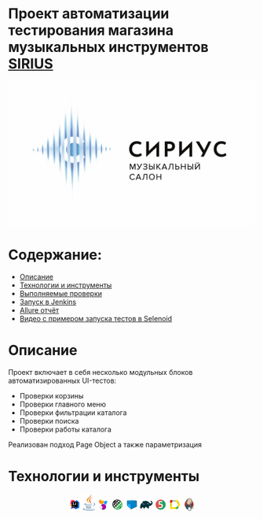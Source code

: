 # Проект автоматизации тестирования магазина музыкальных инструментов [SIRIUS](https://siriusmusic.ru/)
<img src="images/SiriusIcon.jpg">


# Содержание:

- [Описание](#Описание)
- [Технологии и инструменты](#Технологии-и-инструменты)
- [Выполняемые проверки](#Выполняемые-проверки)
- [Запуск в Jenkins](#Запуск-в-Jenkins)
- [Allure отчёт](#Allure-отчёт)
- [Видео с примером запуска тестов в Selenoid](#video)
 
# <a name="Описание">Описание</a>
Проект включает в себя несколько модульных блоков автоматизированных UI-тестов:
+ Проверки корзины
+ Проверки главного меню
+ Проверки фильтрации каталога
+ Проверки поиска
+ Проверки работы каталога

Реализован подход Page Object а также параметризация

# <a name="Технологии и инструменты">Технологии и инструменты</a>
<p  align="center">
  <code><img width="5%" title="IntelliJ IDEA" src="images/IDEA-logo.svg"></code>
  <code><img width="5%" title="Java" src="images/java-logo.svg"></code>
  <code><img width="5%" title="Selenide" src="images/selenide-logo.svg"></code>
  <code><img width="5%" title="REST-Assured" src="images/rest-assured-logo.svg"></code>
  <code><img width="5%" title="Selenoid" src="images/selenoid-logo.svg"></code>
  <code><img width="5%" title="Gradle" src="images/gradle-logo.svg"></code>
  <code><img width="5%" title="JUnit5" src="images/junit5-logo.svg"></code>
  <code><img width="5%" title="Allure Report" src="images/allure-Report-logo.svg"></code>
  <code><img width="5%" title="Jenkins" src="images/jenkins-logo.svg"></code>
 </p>

